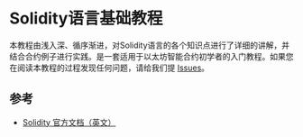 # Solidity语言基础教程
本教程由浅入深、循序渐进，对Solidity语言的各个知识点进行了详细的讲解，并结合合约例子进行实践。是一套适用于以太坊智能合约初学者的入门教程。如果您在阅读本教程的过程发现任何问题，请给我们提 [Issues](https://github.com/StevenX5/blockchain-tutorials/issues)。

## 参考
+ [Solidity 官方文档（英文）](https://docs.soliditylang.org/en/latest/index.html)
